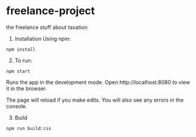 # freelance-project
the freelance stuff about taxation

1. Installation
Using npm:
```
npm install
```

2. To run:
```
npm start
```
Runs the app in the development mode.
Open http://localhost:8080 to view it in the browser.

The page will reload if you make edits.
You will also see any errors in the console.

3. Build
```
npm run build:css
```
